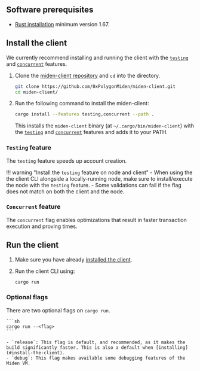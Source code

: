 ## Software prerequisites

- [Rust installation](https://www.rust-lang.org/tools/install) minimum version 1.67.

## Install the client

We currently recommend installing and running the client with the [`testing`](#testing-feature) and [`concurrent`](#concurrent-feature) features.

1. Clone the [miden-client repository](https://github.com/0xPolygonMiden/miden-client/) and `cd` into the directory.

    ```sh
    git clone https://github.com/0xPolygonMiden/miden-client.git
    cd miden-client/
    ```

2. Run the following command to install the miden-client:

    ```sh
    cargo install --features testing,concurrent --path .
    ```

    This installs the `miden-client` binary (at `~/.cargo/bin/miden-client`) with the [`testing`](#testing-feature) and [`concurrent`](#concurrent-feature) features and adds it to your PATH.

### `Testing` feature

The `testing` feature speeds up account creation. 

!!! warning "Install the `testing` feature on node and client"
    - When using the the client CLI alongside a locally-running node, make sure to install/execute the node with the `testing` feature. 
    - Some validations can fail if the flag does not match on both the client and the node.

### `Concurrent` feature

The `concurrent` flag enables optimizations that result in faster transaction execution and proving times.

## Run the client 

1. Make sure you have already [installed the client](#install-the-client).

2. Run the client CLI using:

    ```sh
    cargo run
    ```

### Optional flags

There are two optional flags on `cargo run`.

    ```sh
    cargo run --<flag>
    ```

    - `release`: This flag is default, and recommended, as it makes the build significantly faster. This is also a default when [installing](#install-the-client).
    - `debug`: This flag makes available some debugging features of the Miden VM.